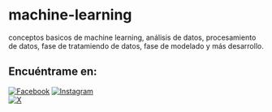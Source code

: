 # machine-learning
conceptos basicos de machine learning, análisis de datos, procesamiento de datos, fase de tratamiendo de datos, fase de modelado y más desarrollo.

## Encuéntrame en:

[![Facebook](https://img.shields.io/badge/Facebook-%40Josu%C3%A9_Terrazas-0866FF?style=for-the-badge&logo=Facebook&logoColor=withe&labelColor=101010)](https://facebook.com/josue.terrazasmendoza)
[![Instagram](https://img.shields.io/badge/Instagram-%40jos__mdz316-E4405F?style=for-the-badge&logo=Instagram&logoColor=white&labelColor=101010)](https://instagram.com/jos_mdz316/)</br>
[![X](https://img.shields.io/badge/Twitter-%40JosueMe52031523-000000?style=for-the-badge&logo=X&logoColor=withe&labelColor=101010)](https://x.com/JosueMe52031523)